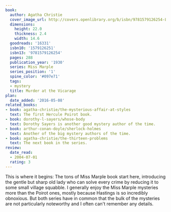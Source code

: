 ```yaml
---
book:
  author: Agatha Christie
  cover_image_url: http://covers.openlibrary.org/b/isbn/9781579126254-L.jpg
  dimensions:
    height: 22.0
    thickness: 2.4
    width: 14.6
  goodreads: '16331'
  isbn10: '1579126251'
  isbn13: '9781579126254'
  pages: 288
  publication_year: '1930'
  series: Miss Marple
  series_position: '1'
  spine_color: '#097e71'
  tags:
  - mystery
  title: Murder at the Vicarage
plan:
  date_added: '2016-05-08'
related_books:
- book: agatha-christie/the-mysterious-affair-at-styles
  text: The first Hercule Poirot book.
- book: dorothy-l-sayers/whose-body
  text: Dorothy Sayers is another good mystery author of the time.
- book: arthur-conan-doyle/sherlock-holmes
  text: Another of the big mystery authors of the time.
- book: agatha-christie/the-thirteen-problems
  text: The next book in the series.
review:
  date_read:
  - 2004-07-01
  rating: 3
---
```


This is where it begins: The tons of Miss Marple book start here, introducing the gentle but sharp old lady who can
solve every crime by reducing it to some small village squabble. I generally enjoy the Miss Marple mysteries more than
the Poirot ones, mostly because Hastings is so incredibly obnoxious. But both series have in common that the bulk of the
mysteries are not particularly noteworthy and I often can't remember any details.
